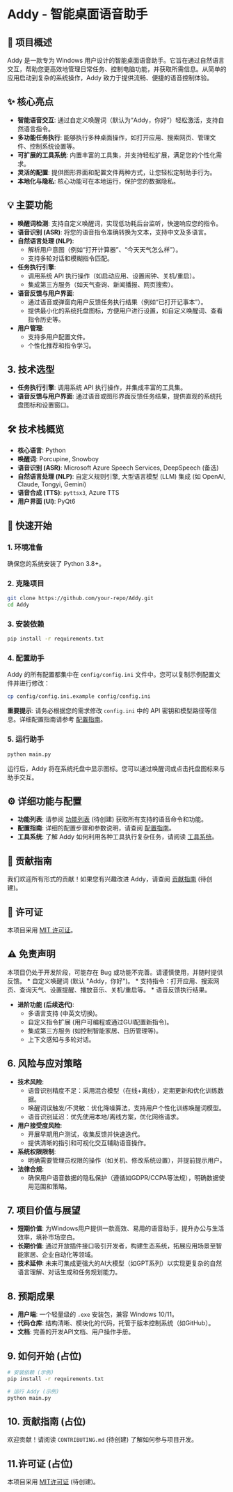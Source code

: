# Addy - 智能桌面语音助手

## 🚀 项目概述

Addy 是一款专为 Windows 用户设计的智能桌面语音助手。它旨在通过自然语言交互，帮助您更高效地管理日常任务、控制电脑功能，并获取所需信息。从简单的应用启动到复杂的系统操作，Addy 致力于提供流畅、便捷的语音控制体验。

## ✨ 核心亮点

*   **智能语音交互**: 通过自定义唤醒词（默认为“Addy，你好”）轻松激活，支持自然语言指令。
*   **多功能任务执行**: 能够执行多种桌面操作，如打开应用、搜索网页、管理文件、控制系统设置等。
*   **可扩展的工具系统**: 内置丰富的工具集，并支持轻松扩展，满足您的个性化需求。
*   **灵活的配置**: 提供图形界面和配置文件两种方式，让您轻松定制助手行为。
*   **本地化与隐私**: 核心功能可在本地运行，保护您的数据隐私。

## 💡 主要功能

*   **唤醒词检测**: 支持自定义唤醒词，实现低功耗后台监听，快速响应您的指令。
*   **语音识别 (ASR)**: 将您的语音指令准确转换为文本，支持中文及多语言。
*   **自然语言处理 (NLP)**:
    *   解析用户意图（例如“打开计算器”、“今天天气怎么样”）。
    *   支持多轮对话和模糊指令匹配。
*   **任务执行引擎**:
    *   调用系统 API 执行操作（如启动应用、设置闹钟、关机/重启）。
    *   集成第三方服务（如天气查询、新闻播报、网页搜索）。
*   **语音反馈与用户界面**:
    *   通过语音或弹窗向用户反馈任务执行结果（例如“已打开记事本”）。
    *   提供最小化的系统托盘图标，方便用户进行设置，如自定义唤醒词、查看指令历史等。
*   **用户管理**:
    *   支持多用户配置文件。
    *   个性化推荐和指令学习。

## 3. 技术选型

*   **任务执行引擎**: 调用系统 API 执行操作，并集成丰富的工具集。
*   **语音反馈与用户界面**: 通过语音或图形界面反馈任务结果，提供直观的系统托盘图标和设置窗口。

## 🛠️ 技术栈概览

*   **核心语言**: Python
*   **唤醒词**: Porcupine, Snowboy
*   **语音识别 (ASR)**: Microsoft Azure Speech Services, DeepSpeech (备选)
*   **自然语言处理 (NLP)**: 自定义规则引擎, 大型语言模型 (LLM) 集成 (如 OpenAI, Claude, Tongyi, Gemini)
*   **语音合成 (TTS)**: `pyttsx3`, Azure TTS
*   **用户界面 (UI)**: PyQt6

## 🚀 快速开始

### 1. 环境准备

确保您的系统安装了 Python 3.8+。

### 2. 克隆项目

```bash
git clone https://github.com/your-repo/Addy.git
cd Addy
```

### 3. 安装依赖

```bash
pip install -r requirements.txt
```

### 4. 配置助手

Addy 的所有配置都集中在 `config/config.ini` 文件中。您可以复制示例配置文件并进行修改：

```bash
cp config/config.ini.example config/config.ini
```

**重要提示**: 请务必根据您的需求修改 `config.ini` 中的 API 密钥和模型路径等信息。详细配置指南请参考 [配置指南](CONFIG_GUIDE.md)。

### 5. 运行助手

```bash
python main.py
```

运行后，Addy 将在系统托盘中显示图标。您可以通过唤醒词或点击托盘图标来与助手交互。

## ⚙️ 详细功能与配置

*   **功能列表**: 请参阅 [功能列表](FEATURES.md) (待创建) 获取所有支持的语音命令和功能。
*   **配置指南**: 详细的配置步骤和参数说明，请查阅 [配置指南](CONFIG_GUIDE.md)。
*   **工具系统**: 了解 Addy 如何利用各种工具执行复杂任务，请阅读 [工具系统](TOOLS_README.md)。

## 🤝 贡献指南

我们欢迎所有形式的贡献！如果您有兴趣改进 Addy，请查阅 [贡献指南](CONTRIBUTING.md) (待创建)。

## 📄 许可证

本项目采用 [MIT 许可证](LICENSE)。

## ⚠️ 免责声明

本项目仍处于开发阶段，可能存在 Bug 或功能不完善。请谨慎使用，并随时提供反馈。
    *   自定义唤醒词 (默认 "Addy，你好")。
    *   支持指令：打开应用、搜索网页、查询天气、设置提醒、播放音乐、关机/重启等。
    *   语音反馈执行结果。
*   **进阶功能 (后续迭代)**:
    *   多语言支持 (中英文切换)。
    *   自定义指令扩展 (用户可编程或通过GUI配置新指令)。
    *   集成第三方服务 (如控制智能家居、日历管理等)。
    *   上下文感知与多轮对话。

## 6. 风险与应对策略

*   **技术风险**:
    *   语音识别精度不足：采用混合模型（在线+离线），定期更新和优化训练数据。
    *   唤醒词误触发/不灵敏：优化降噪算法，支持用户个性化训练唤醒词模型。
    *   语音识别延迟：优先使用本地/离线方案，优化网络请求。
*   **用户接受度风险**:
    *   开展早期用户测试，收集反馈并快速迭代。
    *   提供清晰的指引和可视化交互辅助语音操作。
*   **系统权限限制**: 
    *   明确需要管理员权限的操作（如关机、修改系统设置），并提前提示用户。
*   **法律合规**: 
    *   确保用户语音数据的隐私保护（遵循如GDPR/CCPA等法规），明确数据使用范围和策略。

## 7. 项目价值与展望

*   **短期价值**: 为Windows用户提供一款高效、易用的语音助手，提升办公与生活效率，填补市场空白。
*   **长期价值**: 通过开放插件接口吸引开发者，构建生态系统，拓展应用场景至智能家居、企业自动化等领域。
*   **技术延伸**: 未来可集成更强大的AI大模型（如GPT系列）以实现更复杂的自然语言理解、对话生成和任务规划能力。

## 8. 预期成果

*   **用户端**: 一个轻量级的 `.exe` 安装包，兼容 Windows 10/11。
*   **代码仓库**: 结构清晰、模块化的代码，托管于版本控制系统（如GitHub）。
*   **文档**: 完善的开发API文档、用户操作手册。

## 9. 如何开始 (占位)

```bash
# 安装依赖 (示例)
pip install -r requirements.txt

# 运行 Addy (示例)
python main.py
```

## 10. 贡献指南 (占位)

欢迎贡献！请阅读 `CONTRIBUTING.md` (待创建) 了解如何参与项目开发。

## 11.许可证 (占位)

本项目采用 [MIT许可证](LICENSE) (待创建)。